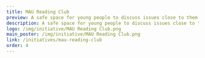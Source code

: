 ```yaml
---
title: MAU Reading Club
preview: A safe space for young people to discuss issues close to them and further develop their advocacy skills.
description: A safe space for young people to discuss issues close to them and further develop their advocacy skills.
logo: /img/initiative/MAU Reading Club.png
main_poster: /img/initiative/MAU Reading Club.png
link: /initiatives/mau-reading-club
order: 4
---
```


